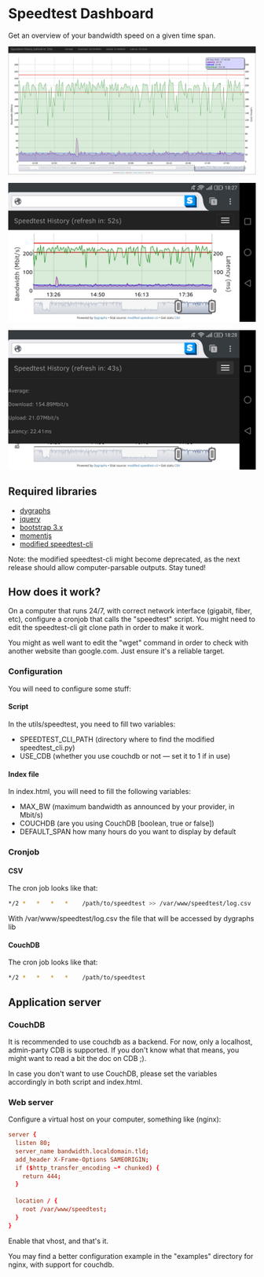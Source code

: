 # Speedtest Dashboard

Get an overview of your bandwidth speed on a given time span.

![Alt text](/dashboard-example.jpg?raw=true "Screenshot")

![Alt text](/mobile-full.jpg?raw=true "Mobile view")

![Alt text](/mobile-info.jpg?raw=true "Mobile with information")

## Required libraries
  * [dygraphs](http://dygraphs.com/)
  * [jquery](http://jquery.com/)
  * [bootstrap 3.x](http://getbootstrap.com/)
  * [momentjs](http://momentjs.com/)
  * [modified speedtest-cli](https://github.com/cjeanneret/speedtest-cli)

Note: the modified speedtest-cli might become deprecated, as the next release should
allow computer-parsable outputs. Stay tuned!

## How does it work?
On a computer that runs 24/7, with correct network interface (gigabit, fiber, etc),
configure a cronjob that calls the "speedtest" script.
You might need to edit the speedtest-cli git clone path in order to make it work.

You might as well want to edit the "wget" command in order to check with another website
than google.com. Just ensure it's a reliable target.


### Configuration
You will need to configure some stuff:

#### Script
In the utils/speedtest, you need to fill two variables:
  * SPEEDTEST_CLI_PATH (directory where to find the modified speedtest_cli.py)
  * USE_CDB (whether you use couchdb or not — set it to 1 if in use)

#### Index file
In index.html, you will need to fill the following variables:
  * MAX_BW (maximum bandwidth as announced by your provider, in Mbit/s)
  * COUCHDB (are you using CouchDB [boolean, true or false])
  * DEFAULT_SPAN how many hours do you want to display by default

### Cronjob
#### CSV
The cron job looks like that:
```Bash
*/2 *   *   *   *    /path/to/speedtest >> /var/www/speedtest/log.csv
```
With /var/www/speedtest/log.csv the file that will be accessed by dygraphs lib

#### CouchDB
The cron job looks like that:
```Bash
*/2 *   *   *   *    /path/to/speedtest
```

## Application server
### CouchDB
It is recommended to use couchdb as a backend. For now, only a localhost, admin-party CDB is supported. If you 
don't know what that means, you might want to read a bit the doc on CDB ;).

In case you don't want to use CouchDB, please set the variables accordingly in both script and index.html.

### Web server
Configure a virtual host on your computer, something like (nginx):
```conf
server {
  listen 80;
  server_name bandwidth.localdomain.tld;
  add_header X-Frame-Options SAMEORIGIN;
  if ($http_transfer_encoding ~* chunked) {
    return 444;
  }

  location / {
    root /var/www/speedtest;
  }
}
```
Enable that vhost, and that's it.

You may find a better configuration example in the "examples" directory for nginx, with support for couchdb.
